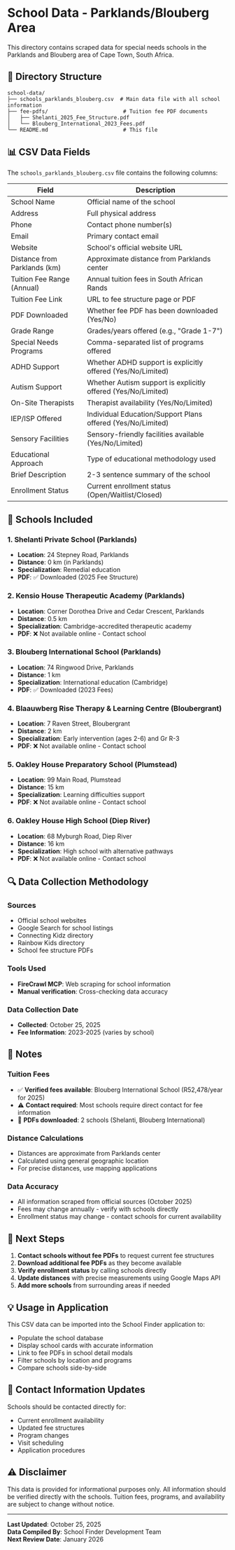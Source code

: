 # School Data - Parklands/Blouberg Area

This directory contains scraped data for special needs schools in the Parklands and Blouberg area of Cape Town, South Africa.

## 📁 Directory Structure

```
school-data/
├── schools_parklands_blouberg.csv  # Main data file with all school information
├── fee-pdfs/                        # Tuition fee PDF documents
│   ├── Shelanti_2025_Fee_Structure.pdf
│   └── Blouberg_International_2023_Fees.pdf
└── README.md                        # This file
```

## 📊 CSV Data Fields

The `schools_parklands_blouberg.csv` file contains the following columns:

| Field | Description |
|-------|-------------|
| School Name | Official name of the school |
| Address | Full physical address |
| Phone | Contact phone number(s) |
| Email | Primary contact email |
| Website | School's official website URL |
| Distance from Parklands (km) | Approximate distance from Parklands center |
| Tuition Fee Range (Annual) | Annual tuition fees in South African Rands |
| Tuition Fee Link | URL to fee structure page or PDF |
| PDF Downloaded | Whether fee PDF has been downloaded (Yes/No) |
| Grade Range | Grades/years offered (e.g., "Grade 1-7") |
| Special Needs Programs | Comma-separated list of programs offered |
| ADHD Support | Whether ADHD support is explicitly offered (Yes/No/Limited) |
| Autism Support | Whether Autism support is explicitly offered (Yes/No/Limited) |
| On-Site Therapists | Therapist availability (Yes/No/Limited) |
| IEP/ISP Offered | Individual Education/Support Plans offered (Yes/No/Limited) |
| Sensory Facilities | Sensory-friendly facilities available (Yes/No/Limited) |
| Educational Approach | Type of educational methodology used |
| Brief Description | 2-3 sentence summary of the school |
| Enrollment Status | Current enrollment status (Open/Waitlist/Closed) |

## 🏫 Schools Included

### 1. **Shelanti Private School** (Parklands)
- **Location**: 24 Stepney Road, Parklands
- **Distance**: 0 km (in Parklands)
- **Specialization**: Remedial education
- **PDF**: ✅ Downloaded (2025 Fee Structure)

### 2. **Kensio House Therapeutic Academy** (Parklands)
- **Location**: Corner Dorothea Drive and Cedar Crescent, Parklands
- **Distance**: 0.5 km
- **Specialization**: Cambridge-accredited therapeutic academy
- **PDF**: ❌ Not available online - Contact school

### 3. **Blouberg International School** (Parklands)
- **Location**: 74 Ringwood Drive, Parklands
- **Distance**: 1 km
- **Specialization**: International education (Cambridge)
- **PDF**: ✅ Downloaded (2023 Fees)

### 4. **Blaauwberg Rise Therapy & Learning Centre** (Bloubergrant)
- **Location**: 7 Raven Street, Bloubergrant
- **Distance**: 2 km
- **Specialization**: Early intervention (ages 2-6) and Gr R-3
- **PDF**: ❌ Not available online - Contact school

### 5. **Oakley House Preparatory School** (Plumstead)
- **Location**: 99 Main Road, Plumstead
- **Distance**: 15 km
- **Specialization**: Learning difficulties support
- **PDF**: ❌ Not available online - Contact school

### 6. **Oakley House High School** (Diep River)
- **Location**: 68 Myburgh Road, Diep River
- **Distance**: 16 km
- **Specialization**: High school with alternative pathways
- **PDF**: ❌ Not available online - Contact school

## 🔍 Data Collection Methodology

### Sources
- Official school websites
- Google Search for school listings
- Connecting Kidz directory
- Rainbow Kids directory
- School fee structure PDFs

### Tools Used
- **FireCrawl MCP**: Web scraping for school information
- **Manual verification**: Cross-checking data accuracy

### Data Collection Date
- **Collected**: October 25, 2025
- **Fee Information**: 2023-2025 (varies by school)

## 📝 Notes

### Tuition Fees
- ✅ **Verified fees available**: Blouberg International School (R52,478/year for 2025)
- ⚠️ **Contact required**: Most schools require direct contact for fee information
- 📄 **PDFs downloaded**: 2 schools (Shelanti, Blouberg International)

### Distance Calculations
- Distances are approximate from Parklands center
- Calculated using general geographic location
- For precise distances, use mapping applications

### Data Accuracy
- All information scraped from official sources (October 2025)
- Fees may change annually - verify with schools directly
- Enrollment status may change - contact schools for current availability

## 🔄 Next Steps

1. **Contact schools without fee PDFs** to request current fee structures
2. **Download additional fee PDFs** as they become available
3. **Verify enrollment status** by calling schools directly
4. **Update distances** with precise measurements using Google Maps API
5. **Add more schools** from surrounding areas if needed

## 💡 Usage in Application

This CSV data can be imported into the School Finder application to:
- Populate the school database
- Display school cards with accurate information
- Link to fee PDFs in school detail modals
- Filter schools by location and programs
- Compare schools side-by-side

## 📧 Contact Information Updates

Schools should be contacted directly for:
- Current enrollment availability
- Updated fee structures
- Program changes
- Visit scheduling
- Application procedures

## ⚠️ Disclaimer

This data is provided for informational purposes only. All information should be verified directly with the schools. Tuition fees, programs, and availability are subject to change without notice.

---

**Last Updated**: October 25, 2025  
**Data Compiled By**: School Finder Development Team  
**Next Review Date**: January 2026

